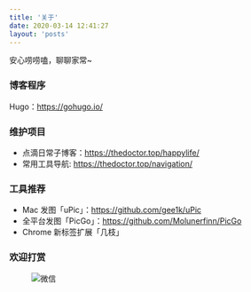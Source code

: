 ```yaml
---
title: '关于'
date: 2020-03-14 12:41:27
layout: 'posts'
---
```

安心唠唠嗑，聊聊家常~

### 博客程序

Hugo：<https://gohugo.io/>

<!--more-->

### 维护项目

- 点滴日常子博客：<https://thedoctor.top/happylife/>
- 常用工具导航: <https://thedoctor.top/navigation/>

  

### 工具推荐

- Mac 发图「uPic」：<https://github.com/gee1k/uPic>
- 全平台发图「PicGo」：<https://github.com/Molunerfinn/PicGo>
- Chrome 新标签扩展「几枝」

### 欢迎打赏

<figure>
    <img src="https://s1.ax1x.com/2020/03/25/8vPJbQ.jpg" alt="微信" />
</figure>

